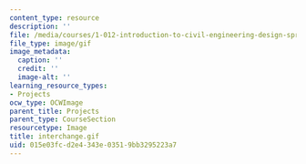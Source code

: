 ```yaml
---
content_type: resource
description: ''
file: /media/courses/1-012-introduction-to-civil-engineering-design-spring-2002/015e03fcd2e4343e03519bb3295223a7_interchange.gif
file_type: image/gif
image_metadata:
  caption: ''
  credit: ''
  image-alt: ''
learning_resource_types:
- Projects
ocw_type: OCWImage
parent_title: Projects
parent_type: CourseSection
resourcetype: Image
title: interchange.gif
uid: 015e03fc-d2e4-343e-0351-9bb3295223a7
---
```

